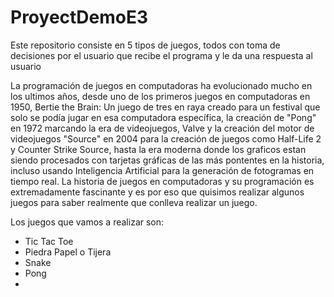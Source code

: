 # ProyectDemoE3
Este repositorio consiste en 5 tipos de juegos, todos con toma de decisiones por el usuario que recibe el programa y le da una respuesta al usuario  

La programación de juegos en computadoras ha evolucionado mucho en los ultimos años, desde uno de los primeros juegos en computadoras en 1950, Bertie the Brain: Un juego de tres en raya creado para un festival que solo se podía jugar en esa computadora específica, la creación de "Pong" en 1972 marcando la era de videojuegos, Valve y la creación del motor de videojuegos "Source" en 2004 para la creación de juegos como Half-Life 2 y Counter Strike Source, hasta la era moderna donde los graficos estan siendo procesados con tarjetas gráficas de las más pontentes en la historia, incluso usando Inteligencia Artificial para la generación de fotogramas en tiempo real. La historia de juegos en computadoras y su programación es extremadamente fascinante y es por eso que quisimos realizar algunos juegos para saber realmente que conlleva realizar un juego.

Los juegos que vamos a realizar son:
- Tic Tac Toe
- Piedra Papel o Tijera
- Snake
- Pong
- 
